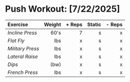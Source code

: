 # Push Workout: [7/22/2025]
| Exercise         | Weight | + Reps | Static | - Reps |
| :--------------- | -----: | -----: | -----: | -----: |
| _Incline Press_  | 60's    | 7      | s      | x      |
| _Flat Fly_       | lbs    | x      | s      | x      |
| _Military Press_ | lbs    | x      | s      | x      |
| _Lateral Raise_  | lbs    | x      | s      | x      |
| _Dips_           | (bw)   | x      | s      | x      |
| _French Press_   | lbs    | x      | s      | x      |
